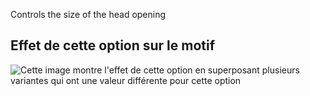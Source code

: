 Controls the size of the head opening

## Effet de cette option sur le motif

![Cette image montre l'effet de cette option en superposant plusieurs variantes qui ont une valeur différente pour cette option](tiberius_headratio_sample.svg "Effet de cette option sur le motif")
